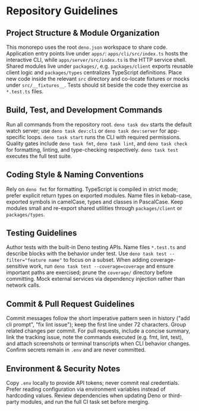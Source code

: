 # Repository Guidelines

## Project Structure & Module Organization

This monorepo uses the root `deno.json` workspace to share code. Application
entry points live under `apps/`: `apps/cli/src/index.ts` hosts the interactive
CLI, while `apps/server/src/index.ts` is the HTTP service shell. Shared modules
live under `packages/`, e.g. `packages/client` exports reusable client logic and
`packages/types` centralizes TypeScript definitions. Place new code inside the
relevant `src` directory and co-locate fixtures or mocks under
`src/__fixtures__`. Tests should sit beside the code they exercise as
`*.test.ts` files.

## Build, Test, and Development Commands

Run all commands from the repository root. `deno task dev` starts the default
watch server; use `deno task dev:cli` or `deno task dev:server` for app-specific
loops. `deno task start` runs the CLI with required permissions. Quality gates
include `deno task fmt`, `deno task lint`, and `deno task check` for formatting,
linting, and type-checking respectively. `deno task test` executes the full test
suite.

## Coding Style & Naming Conventions

Rely on `deno fmt` for formatting. TypeScript is compiled in strict mode; prefer
explicit return types on exported modules. Name files in kebab-case, exported
symbols in camelCase, types and classes in PascalCase. Keep modules small and
re-export shared utilities through `packages/client` or `packages/types`.

## Testing Guidelines

Author tests with the built-in Deno testing APIs. Name files `*.test.ts` and
describe blocks with the behavior under test. Use
`deno task test --filter="feature name"` to focus on a subset. When adding
coverage-sensitive work, run `deno task test --coverage=coverage` and ensure
important paths are exercised; prune the `coverage/` directory before
committing. Mock external services via dependency injection rather than network
calls.

## Commit & Pull Request Guidelines

Commit messages follow the short imperative pattern seen in history ("add cli
prompt", "fix lint issue"); keep the first line under 72 characters. Group
related changes per commit. For pull requests, include a concise summary, link
the tracking issue, note the commands executed (e.g. fmt, lint, test), and
attach screenshots or terminal transcripts when CLI behavior changes. Confirm
secrets remain in `.env` and are never committed.

## Environment & Security Notes

Copy `.env` locally to provide API tokens; never commit real credentials. Prefer
reading configuration via environment variables instead of hardcoding values.
Review dependencies when updating Deno or third-party modules, and run the full
CI task set before merging.
